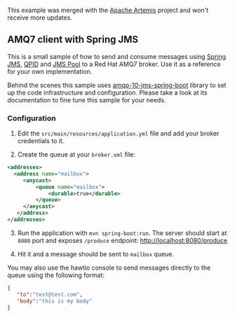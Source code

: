 This example was merged with the [Apache Artemis](https://github.com/apache/activemq-artemis/tree/master/examples/features/standard/spring-boot-integration) project and won't receive more updates.

## AMQ7 client with Spring JMS

This is a small sample of how to send and consume messages using [Spring JMS](https://spring.io/guides/gs/messaging-jms/), [QPID](https://qpid.apache.org/components/jms/index.html) and [JMS Pool](https://github.com/messaginghub/pooled-jms) to a Red Hat AMQ7 broker. Use it as a reference for your own implementation.

Behind the scenes this sample uses [amqp-10-jms-spring-boot](https://github.com/amqphub/amqp-10-jms-spring-boot) library to set up the code infrastructure and configuration. Please take a look at its documentation to fine tune this sample for your needs.

### Configuration

1. Edit the `src/main/resources/application.yml` file and add your broker credentials to it.

2. Create the queue at your `broker.xml` file:

```xml
<addresses>
  <address name="mailbox">
     <anycast>
         <queue name="mailbox">
             <durable>true</durable>
         </queue>
     </anycast>
   </address>
</addresses>
```

3. Run the application with `mvn spring-boot:run`. The server should start at `8080` port and exposes `/produce` endpoint: [http://localhost:8080/produce](http://localhost:8080/produce)

4. Hit it and a message should be sent to `mailbox` queue.

You may also use the hawtio console to send messages directly to the queue using the following format:

```json
{
   "to":"test@test.com",
   "body":"this is my body"
}

```


